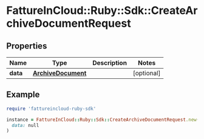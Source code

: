 # FattureInCloud::Ruby::Sdk::CreateArchiveDocumentRequest

## Properties

| Name | Type | Description | Notes |
| ---- | ---- | ----------- | ----- |
| **data** | [**ArchiveDocument**](ArchiveDocument.md) |  | [optional] |

## Example

```ruby
require 'fattureincloud-ruby-sdk'

instance = FattureInCloud::Ruby::Sdk::CreateArchiveDocumentRequest.new(
  data: null
)
```


